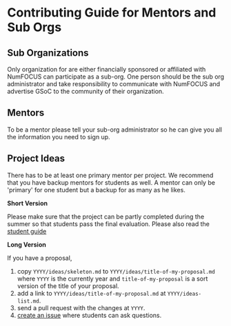 # Contributing Guide for Mentors and Sub Orgs

## Sub Organizations

Only organization for are either financially sponsored or affiliated with
NumFOCUS can participate as a sub-org. One person should be the sub org
administrator and take responsibility to communicate with NumFOCUS and advertise
GSoC to the community of their organization.

## Mentors

To be a mentor please tell your sub-org administrator so he can give you all the
information you need to sign up.

## Project Ideas 

There has to be at least one primary mentor per project. We recommend that you
have backup mentors for students as well. A mentor can only be 'primary' for one
student but a backup for as many as he likes.

**Short Version**

Please make sure that the project can be partly completed during the summer so
that students pass the final evaluation. Please also read
the [student guide][CS]

**Long Version**

If you have a proposal,

1.  copy `YYYY/ideas/skeleton.md` to `YYYY/ideas/title-of-my-proposal.md`
    where `YYYY` is the currently year
    and `title-of-my-proposal` is a sort version of the title of your proposal.
2.  add a link to `YYYY/ideas/title-of-my-proposal.md` at `YYYY/ideas-list.md`.
3.  send a pull request with the changes at `YYYY`.
4.  [create an issue](https://github.com/numfocus/gsoc/issues/new)
    where students can ask questions.

[CS]: CONTRIBUTING-students.md
